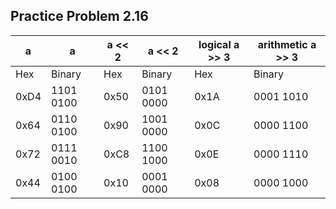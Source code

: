 ## Practice Problem 2.16


| a | a | a << 2 | a << 2 | logical a >> 3 | arithmetic a >> 3 |
| - | - | -------| ------ | -------------- | ----------------- |
| Hex | Binary | Hex | Binary | Hex | Binary | Hex | Binary |
| 0xD4 | 1101 0100 | 0x50 | 0101 0000 | 0x1A | 0001 1010 | 0xFA | 1111 1010 |
| 0x64 | 0110 0100 | 0x90 | 1001 0000 | 0x0C | 0000 1100 | 0xEC | 1110 1100 |
| 0x72 | 0111 0010 | 0xC8 | 1100 1000 | 0x0E | 0000 1110 | 0xEE | 1110 1110 |
| 0x44 | 0100 0100 | 0x10 | 0001 0000 | 0x08 | 0000 1000 | 0xE8 | 1110 1000 |